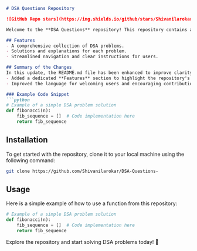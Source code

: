 ```markdown
# DSA Questions Repository

![GitHub Repo stars](https://img.shields.io/github/stars/Shivanilarokar/DSA-Questions-) ![GitHub forks](https://img.shields.io/github/forks/Shivanilarokar/DSA-Questions-) ![GitHub issues](https://img.shields.io/github/issues/Shivanilarokar/DSA-Questions-)

Welcome to the **DSA Questions** repository! This repository contains a collection of Data Structures and Algorithms (DSA) problems designed to help you enhance your coding skills.

## Features
- A comprehensive collection of DSA problems.
- Solutions and explanations for each problem.
- Streamlined navigation and clear instructions for users.

## Summary of the Changes
In this update, the README.md file has been enhanced to improve clarity and provide better guidance on using the repository. Key modifications include:
- Added a dedicated **Features** section to highlight the repository's offerings.
- Improved the language for welcoming users and encouraging contributions.

### Example Code Snippet
```python
# Example of a simple DSA problem solution
def fibonacci(n):
    fib_sequence = []  # Code implementation here
    return fib_sequence
```

## Installation
To get started with the repository, clone it to your local machine using the following command:

```bash
git clone https://github.com/Shivanilarokar/DSA-Questions-
```

## Usage
Here is a simple example of how to use a function from this repository:
```python
# Example of a simple DSA problem solution
def fibonacci(n):
    fib_sequence = []  # Code implementation here
    return fib_sequence
```

Explore the repository and start solving DSA problems today! 🚀
```